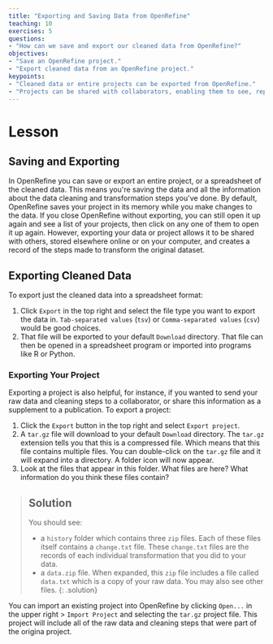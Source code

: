 ```yaml
---
title: "Exporting and Saving Data from OpenRefine"
teaching: 10
exercises: 5
questions:
- "How can we save and export our cleaned data from OpenRefine?"
objectives:
- "Save an OpenRefine project."
- "Export cleaned data from an OpenRefine project."
keypoints:
- "Cleaned data or entire projects can be exported from OpenRefine."
- "Projects can be shared with collaborators, enabling them to see, reproduce and check all data cleaning steps you performed."
---
```


# Lesson

## Saving and Exporting

In OpenRefine you can save or export an entire project, or a spreadsheet of the cleaned data. This means you're saving the data and all the information about the data cleaning and transformation steps you've done. By default, OpenRefine saves your project in its memory while you make changes to the data. If you close OpenRefine without exporting, you can still open it up again and see a list of your projects, then click on any one of them to open it up again. However, exporting your data or project allows it to be shared with others, stored elsewhere online or on your computer, and creates a record of the steps made to transform the original dataset.

## Exporting Cleaned Data 

To export just the cleaned data into a spreadsheet format:

1. Click `Export` in the top right and select the file type you want to export the data in. `Tab-separated values` (`tsv`) or `Comma-separated values` (`csv`) would be good choices.
2. That file will be exported to your default `Download` directory. That file can then be opened in a spreadsheet program or imported
into programs like R or Python.

### Exporting Your Project

Exporting a project is also helpful, for instance, if you wanted to send your raw data and cleaning steps to a collaborator, 
or share this information as a supplement to a publication. To export a project:

1. Click the `Export` button in the top right and select `Export project`.
2. A `tar.gz` file will download to your default `Download` directory. The `tar.gz` extension tells you that this is a compressed file.
Which means that this file contains multiple files. You can double-click on the `tar.gz` file and it will expand into a directory. A 
folder icon will now appear. 
3. Look at the files that appear in this folder. What files are here? What information do you think these files contain?

> ## Solution
> You should see:
> - a  `history` folder which contains three `zip` files. Each of these files itself contains a `change.txt` file. 
> These `change.txt` files are the records of each individual transformation that you did to your data. 
> - a `data.zip` file. When expanded, this `zip` file includes a file called `data.txt` which is a copy of your raw data.
> You may also see other files.
{: .solution}

You can import an existing project into OpenRefine by clicking `Open...` in the upper right > `Import Project` and selecting the `tar.gz` project file. This project will include all of the raw data and cleaning steps that were part of the origina project.

